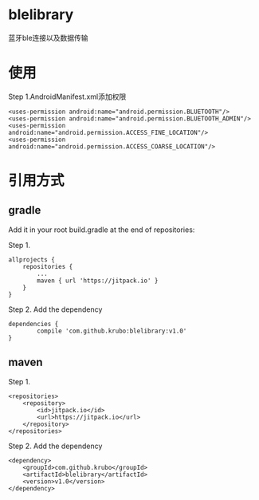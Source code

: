 # blelibrary
蓝牙ble连接以及数据传输
# 使用

Step 1.AndroidManifest.xml添加权限

	<uses-permission android:name="android.permission.BLUETOOTH"/>
	<uses-permission android:name="android.permission.BLUETOOTH_ADMIN"/>
	<uses-permission android:name="android.permission.ACCESS_FINE_LOCATION"/>
	<uses-permission android:name="android.permission.ACCESS_COARSE_LOCATION"/>
	
# 引用方式
## gradle

Add it in your root build.gradle at the end of repositories:

Step 1.

	allprojects {
		repositories {
			...
			maven { url 'https://jitpack.io' }
		}
	}
  
Step 2. Add the dependency

	dependencies {
	        compile 'com.github.krubo:blelibrary:v1.0'
	}
  
## maven

Step 1.

 	<repositories>
		<repository>
		    <id>jitpack.io</id>
		    <url>https://jitpack.io</url>
		</repository>
	</repositories>
 
Step 2. Add the dependency

	<dependency>
	    <groupId>com.github.krubo</groupId>
	    <artifactId>blelibrary</artifactId>
	    <version>v1.0</version>
	</dependency>
